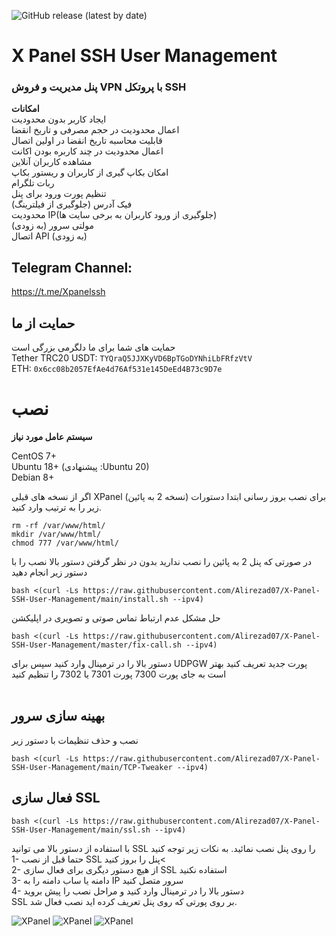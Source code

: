 <p dir="auto">
<img alt="GitHub release (latest by date)" src="https://img.shields.io/github/v/release/Alirezad07/X-Panel-SSH-User-Management">
</p>

# X Panel SSH User Management

### پنل مدیریت و فروش VPN  با پروتکل SSH

**امکانات**
<br>
ایجاد کاربر بدون محدودیت <br>
اعمال محدودیت در حجم مصرفی و تاریخ انقضا<br>
قابلیت محاسبه تاریخ انقضا در اولین اتصال<br>
اعمال محدودیت در چند کاربره بودن اکانت<br>
مشاهده کاربران آنلاین<br>
امکان بکاپ گیری از کاربران و ریستور بکاپ<br>
ربات تلگرام <br>
تنظیم پورت ورود برای پنل<br>
فیک آدرس (جلوگیری از فیلترینگ) <br>
محدودیت IP(جلوگیری از ورود کاربران به برخی سایت ها)<br>
مولتی سرور (به زودی)<br>
اتصال API (به زودی)<br>

## Telegram Channel:
https://t.me/Xpanelssh

## حمایت از ما
حمایت های شما برای ما دلگرمی بزرگی است<br> 
Tether TRC20 USDT: `TYQraQ5JJXKyVD6BpTGoDYNhiLbFRfzVtV`<br>
ETH: `0x6cc08b2057EfAe4d76Af531e145DeEd4B73c9D7e`

# نصب


**سیستم عامل مورد نیاز**

CentOS 7+ <br>
Ubuntu 18+ (پیشنهادی :Ubuntu 20)<br>
Debian 8+ <br>

اگر از نسخه های قبلی XPanel (نسخه 2 به پائین) برای نصب بروز رسانی ابتدا دستورات زیر را به ترتیب وارد کنید.
```
rm -rf /var/www/html/
mkdir /var/www/html/
chmod 777 /var/www/html/
```
در صورتی که پنل 2 به پائین را نصب ندارید بدون در نظر گرفتن دستور بالا نصب را با دستور زیر انجام دهید<br>
```
bash <(curl -Ls https://raw.githubusercontent.com/Alirezad07/X-Panel-SSH-User-Management/main/install.sh --ipv4)
```

حل مشکل عدم ارتباط  تماس صوتی و تصویری در اپلیکشن
```
bash <(curl -Ls https://raw.githubusercontent.com/Alirezad07/X-Panel-SSH-User-Management/master/fix-call.sh --ipv4)
```
دستور بالا را در ترمینال وارد کنید سپس برای UDPGW پورت جدید تعریف کنید بهتر است به جای پورت 7300 پورت 7301 یا 7302 را تنظیم کنید
<br>
<br>

## بهینه سازی سرور
نصب و حذف تنظیمات با دستور زیر 
```
bash <(curl -Ls https://raw.githubusercontent.com/Alirezad07/X-Panel-SSH-User-Management/main/TCP-Tweaker --ipv4)
```
## فعال سازی SSL
```
bash <(curl -Ls https://raw.githubusercontent.com/Alirezad07/X-Panel-SSH-User-Management/main/ssl.sh --ipv4)
```
با استفاده از دستور بالا می توانید SSL را روی پنل نصب نمائید. به نکات زیر توجه کنید <br>
1- حتما قبل از نصب SSL پنل را بروز کنید<<br>
2- از هیچ دستور دیگری برای فعال سازی SSL استفاده نکنید<br>
3- دامنه یا ساب دامنه را به IP سرور متصل کنید <br>
4- دستور بالا را در ترمینال وارد کنید و مراحل نصب را پیش بروید<br>
SSL بر روی پورتی که روی پنل تعریف کرده اید نصب فعال شد. <br>

<picture>
<img alt="XPanel" src="https://raw.githubusercontent.com/Alirezad07/X-Panel-SSH-User-Management/main/xp1.jpg">
</picture>

<picture>
<img alt="XPanel" src="https://raw.githubusercontent.com/Alirezad07/X-Panel-SSH-User-Management/main/xp2.jpg">
</picture>

<picture>
<img alt="XPanel" src="https://raw.githubusercontent.com/Alirezad07/X-Panel-SSH-User-Management/main/xp3.jpg">
</picture>
